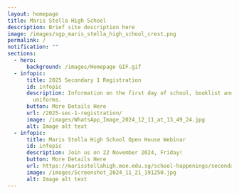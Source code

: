 ```yaml
---
layout: homepage
title: Maris Stella High School
description: Brief site description here
image: /images/sgp_maris_stella_high_school_crest.png
permalink: /
notification: ""
sections:
  - hero:
      background: /images/Homepage GIF.gif
  - infopic:
      title: 2025 Secondary 1 Registration
      id: infopic
      description: Information on the first day of school, booklist and purchase of
        uniforms.
      button: More Details Here
      url: /2025-sec-1-registration/
      image: /images/WhatsApp_Image_2024_12_11_at_13_49_24.jpg
      alt: Image alt text
  - infopic:
      title: Maris Stella High School Open House Webinar
      id: infopic
      description: Join us on 22 November 2024, Friday!
      button: More Details Here
      url: https://marisstellahigh.moe.edu.sg/school-happenings/secondary/announcements/
      image: /images/Screenshot_2024_11_21_191250.jpg
      alt: Image alt text
---
```

